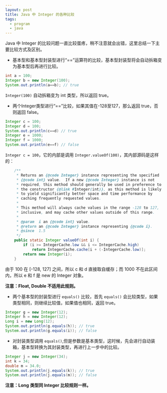 ```yaml
---
layout: post
title: Java 中 Integer 的各种比较
tags:
  - program
  - java
---
```


Java 中 Integer 的比较问题一直比较蛋疼，稍不注意就会出错，这里总结一下主要比较方式及区别。


- 基本型和基本型封装型进行“==”运算符的比较，基本型封装型将会自动拆箱变为基本型后再进行比较。


```java
int a = 100;
Integer b = new Integer(100);
System.out.println(a==b); // true
```

`Integer(100)` 自动拆箱变为 int 类型，所以返回 true。

- 两个Integer类型进行“==”比较，如果其值在-128至127，那么返回 true，否则返回 false。

```java
Integer c = 100;
Integer d = 100;
System.out.println(c==d) // true
Integer e = 1000;
Integer f = 1000;
System.out.println(e==f) // false
```
`Integer c = 100`，它的内部是调用 `Integer.valueOf(100)`，其内部源码是这样的：

```java
    /**
     * Returns an {@code Integer} instance representing the specified
     * {@code int} value.  If a new {@code Integer} instance is not
     * required, this method should generally be used in preference to
     * the constructor {@link #Integer(int)}, as this method is likely
     * to yield significantly better space and time performance by
     * caching frequently requested values.
     *
     * This method will always cache values in the range -128 to 127,
     * inclusive, and may cache other values outside of this range.
     *
     * @param  i an {@code int} value.
     * @return an {@code Integer} instance representing {@code i}.
     * @since  1.5
     */
    public static Integer valueOf(int i) {
        if (i >= IntegerCache.low && i <= IntegerCache.high)
            return IntegerCache.cache[i + (-IntegerCache.low)];
        return new Integer(i);
    }
```
由于 100 在 [-128, 127] 之间，所以 c 和 d 直接取自缓存；而 1000 不在此区间内，所以 e 和 f 是 new 的 Integer 对象。

**注意：Float, Double 不适用此规则。**

- 两个基本型的封装型进行 `equals()` 比较，首先 `equals()` 会比较类型，如果类型相同，则继续比较值，如果值也相同，返回 true。

```java
Integer g = new Integer(12);
Integer h = new Integer(12);
Long i = new Long(12);
System.out.println(g.equals(h)); // true
System.out.println(g.equals(i)); // false
```

- 对封装类型调用 `equals()`,但是参数是基本类型，这时候，先会进行自动装箱，基本型转换为其封装类型，再进行上一步中的比较。

```java
Integer j = new Integer(34);
int k = 34;
double m = 34.0;
System.out.println(j.equals(k)); // true
System.out.println(j.equals(m)); // false
```

**注意：Long 类型同 Integer 比较规则一样。**